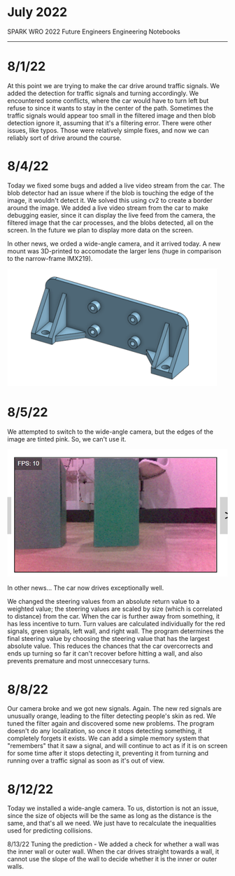 # July 2022
SPARK WRO 2022 Future Engineers Engineering Notebooks

***

# 8/1/22
At this point we are trying to make the car drive around traffic signals. We added the detection for traffic signals and turning accordingly. We encountered some conflicts, where the car would have to turn left but refuse to since it wants to stay in the center of the path. Sometimes the traffic signals would appear too small in the filtered image and then blob detection ignore it, assuming that it's a filtering error. There were other issues, like typos. Those were relatively simple fixes, and now we can reliably sort of drive around the course.

# 8/4/22
Today we fixed some bugs and added a live video stream from the car. The blob detector had an issue where if the blob is touching the edge of the image, it wouldn't detect it. We solved this using cv2 to create a border around the image. We added a live video stream from the car to make debugging easier, since it can display the live feed from the camera, the filtered image that the car processes, and the blobs detected, all on the screen. In the future we plan to display more data on the screen.

In other news, we orded a wide-angle camera, and it arrived today. A new mount was 3D-printed to accomodate the larger lens (huge in comparison to the narrow-frame IMX219).

![new camera mount](./August/8-4-22-a.png)

# 8/5/22
We attempted to switch to the wide-angle camera, but the edges of the image are tinted pink. So, we can't use it.

![pink fringing on camera](./August/8-5-22-a.png)

In other news...
The car now drives exceptionally well.

We changed the steering values from an absolute return value to a weighted value; the steering values are scaled by size (which is correlated to distance) from the car. When the car is further away from something, it has less incentive to turn. Turn values are calculated individually for the red signals, green signals, left wall, and right wall. The program determines the final steering value by choosing the steering value that has the largest absolute value. This reduces the chances that the car overcorrects and ends up turning so far it can't recover before hitting a wall, and also prevents premature and most unneccesary turns.

# 8/8/22
Our camera broke and we got new signals. Again. The new red signals are unusually orange, leading to the filter detecting people's skin as red. We tuned the filter again and discovered some new problems. The program doesn't do any localization, so once it stops detecting something, it completely forgets it exists. We can add a simple memory system that "remembers" that it saw a signal, and will continue to act as if it is on screen for some time after it stops detecting it, preventing it from turning and running over a traffic signal as soon as it's out of view.

# 8/12/22
Today we installed a wide-angle camera. To us, distortion is not an issue, since the size of objects will be the same as long as the distance is the same, and that's all we need. We just have to recalculate the inequalities used for predicting collisions.

8/13/22
Tuning the prediction - We added a check for whether a wall was the inner wall or outer wall. When the car drives straight towards a wall, it cannot use the slope of the wall to decide whether it is the inner or outer walls.